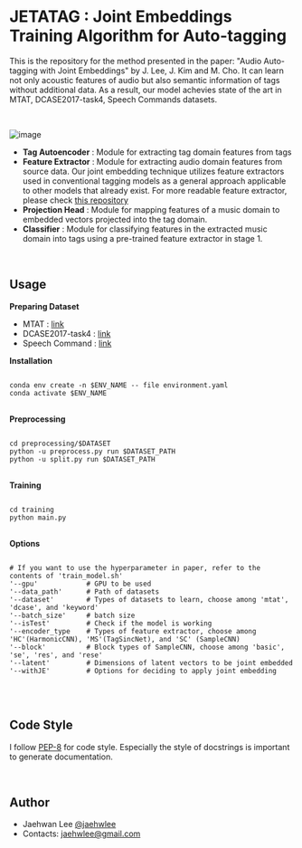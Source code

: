 # JETATAG : Joint Embeddings Training Algorithm for Auto-tagging

This is the repository for the method presented in the paper: "Audio Auto-tagging with Joint Embeddings" by J. Lee, J. Kim and M. Cho. It can learn not only acoustic features of audio but also semantic information of tags without additional data. As a result, our model achevies state of the art in MTAT, DCASE2017-task4, Speech Commands datasets.

</br>

![image](https://github.com/jaehwlee/jetatag/blob/main/assets/model_architecture.png)
* **Tag Autoencoder** : Module for extracting tag domain features from tags
* **Feature Extractor** : Module for extracting audio domain features from source data. Our joint embedding technique utilizes feature extractors used in conventional tagging models as a general approach applicable to other models that already exist. For more readable feature extractor, please check [this repository](https://github.com/jaehwlee/music-auto-tagging-models)
* **Projection Head** : Module for mapping features of a music domain to embedded vectors projected into the tag domain. 
* **Classifier** : Module for classifying features in the extracted music domain into tags using a pre-trained feature extractor in stage 1.

</br>

Usage
--

**Preparing Dataset**

* MTAT : [link](https://mirg.city.ac.uk/codeapps/the-magnatagatune-dataset)
* DCASE2017-task4 : [link](https://dcase.community/challenge2017/download)
* Speech Command : [link](https://www.tensorflow.org/datasets/catalog/speech_commands)


**Installation**

<pre>
<code>
conda env create -n $ENV_NAME -- file environment.yaml
conda activate $ENV_NAME
</code>
</pre>

**Preprocessing**

<pre>
<code>
cd preprocessing/$DATASET
python -u preprocess.py run $DATASET_PATH
python -u split.py run $DATASET_PATH
</code>
</pre>

**Training**

<pre>
<code>
cd training
python main.py
</code>
</pre>

**Options**
<pre>
<code>
# If you want to use the hyperparameter in paper, refer to the contents of 'train_model.sh'
'--gpu'            # GPU to be used
'--data_path'      # Path of datasets 
'--dataset'        # Types of datasets to learn, choose among 'mtat', 'dcase', and 'keyword'
'--batch_size'     # batch size
'--isTest'         # Check if the model is working
'--encoder_type    # Types of feature extractor, choose among 'HC'(HarmonicCNN), 'MS'(TagSincNet), and 'SC' (SampleCNN)
'--block'          # Block types of SampleCNN, choose among 'basic', 'se', 'res', and 'rese'
'--latent'         # Dimensions of latent vectors to be joint embedded
'--withJE'         # Options for deciding to apply joint embedding
</code>
</pre>

</br>



## Code Style
I follow [PEP-8](https://www.python.org/dev/peps/pep-0008/) for code style. Especially the style of docstrings is important to generate documentation. 

</br>
  
## Author
  
* Jaehwan Lee [@jaehwlee](https://github.com/jaehwlee)
* Contacts: jaehwlee@gmail.com
